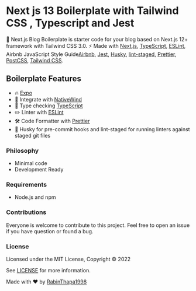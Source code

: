 # Next js 13 Boilerplate with Tailwind CSS , Typescript and Jest

🚀 Next.js Blog Boilerplate is starter code for your blog based on Next.js 12+ framework with Tailwind CSS 3.0. ⚡️ Made with [Next.js](https://nextjs.org), [TypeScript](https://www.typescriptlang.org), [ESLint](https://eslint.org), Airbnb JavaScript Style Guide[Airbnb](https://github.com/airbnb/javascript/tree/master/react), [Jest](https://jestjs.io), [Husky](
https://typicode.github.io/husky/#/), [lint-staged](https://github.com/okonet/lint-staged),
[Prettier](https://prettier.io), [PostCSS](https://postcss.org), [Tailwind CSS](https://tailwindcss.com).

## Boilerplate Features
- 🔥 [Expo](https://expo.dev/)
- 🎨 Integrate with [NativeWind ](https://www.nativewind.dev/)
- 🎉 Type checking [TypeScript](https://www.typescriptlang.org)
- ✏️ Linter with [ESLint](https://eslint.org)
- 🛠 Code Formatter with [Prettier](https://prettier.io)
- 🧪 Husky for pre-commit hooks and lint-staged for running linters against staged git files 

### Philosophy

- Minimal code
- Development Ready


### Requirements

- Node.js and npm


### Contributions

Everyone is welcome to contribute to this project. Feel free to open an issue if you have question or found a bug.

### License

Licensed under the MIT License, Copyright © 2022

See [LICENSE](LICENSE) for more information.


Made with ❤️ by [RabinThapa1998](https://github.com/RabinThapa1998 "RabinThapa1998")

